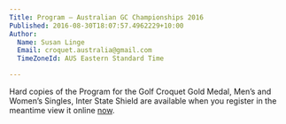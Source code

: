 ```yaml
---
Title: Program – Australian GC Championships 2016
Published: 2016-08-30T18:07:57.4962229+10:00
Author:
  Name: Susan Linge
  Email: croquet.australia@gmail.com
  TimeZoneId: AUS Eastern Standard Time

---
```

Hard copies of the Program for the Golf Croquet Gold Medal, Men’s and Women’s Singles, Inter State Shield are available when you register in the meantime view it online [now](/2016-program-aust-gc-perth-final-v3.pdf').